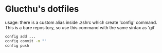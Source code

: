 # Glucthu's dotfiles

usage: there is a custom alias inside .zshrc which create 'config' command. This is a bare repository, so use this command with the same sintax as 'git'

```zsh
config add ...
config commit -m ""
config push
```
